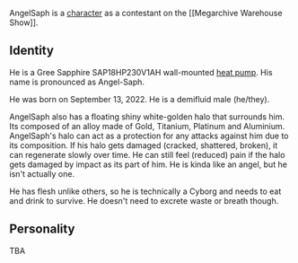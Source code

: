 AngelSaph is a [character](Characters) as a contestant on the [[Megarchive Warehouse Show]].

## Identity

He is a Gree Sapphire SAP18HP230V1AH wall-mounted [heat pump](Air%20Conditioners.md). His name is pronounced as Angel-Saph.

He was born on September 13, 2022. He is a demifluid male (he/they).

AngelSaph also has a floating shiny white-golden halo that surrounds him. Its composed of an alloy made of Gold, Titanium, Platinum and Aluminium. AngelSaph's halo can act as a protection for any attacks against him due to its composition. If his halo gets damaged (cracked, shattered, broken), it can regenerate slowly over time. He can still feel (reduced) pain if the halo gets damaged by impact as its part of him. He is kinda like an angel, but he isn't actually one.

He has flesh unlike others, so he is technically a Cyborg and needs to eat and drink to survive. He doesn't need to excrete waste or breath though.

## Personality

TBA